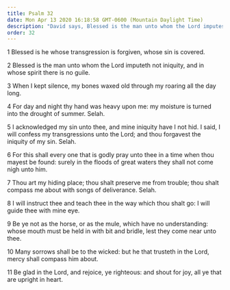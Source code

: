 ```yaml
---
title: Psalm 32
date: Mon Apr 13 2020 16:18:58 GMT-0600 (Mountain Daylight Time)
description: "David says, Blessed is the man unto whom the Lord imputes not iniquity—David acknowledges his sin—He recommends that the righteous be glad in the Lord and rejoice."
order: 32
---
```


1 Blessed is he whose transgression is forgiven, whose sin is covered.

2 Blessed is the man unto whom the Lord imputeth not iniquity, and in whose spirit there is no guile.

3 When I kept silence, my bones waxed old through my roaring all the day long.

4 For day and night thy hand was heavy upon me: my moisture is turned into the drought of summer. Selah.

5 I acknowledged my sin unto thee, and mine iniquity have I not hid. I said, I will confess my transgressions unto the Lord; and thou forgavest the iniquity of my sin. Selah.

6 For this shall every one that is godly pray unto thee in a time when thou mayest be found: surely in the floods of great waters they shall not come nigh unto him.

7 Thou art my hiding place; thou shalt preserve me from trouble; thou shalt compass me about with songs of deliverance. Selah.

8 I will instruct thee and teach thee in the way which thou shalt go: I will guide thee with mine eye.

9 Be ye not as the horse, or as the mule, which have no understanding: whose mouth must be held in with bit and bridle, lest they come near unto thee.

10 Many sorrows shall be to the wicked: but he that trusteth in the Lord, mercy shall compass him about.

11 Be glad in the Lord, and rejoice, ye righteous: and shout for joy, all ye that are upright in heart.
